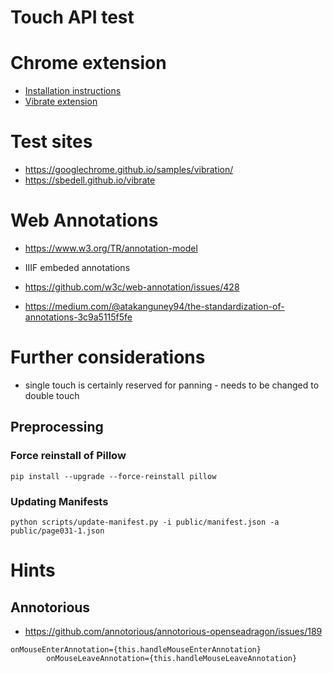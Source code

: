 # Touch API test

# Chrome extension

- [Installation instructions](https://dev.to/ben/how-to-install-chrome-extensions-manually-from-github-1612)
- [Vibrate extension](https://github.com/anth12/navigator.vibrate)

# Test sites

- https://googlechrome.github.io/samples/vibration/
- https://sbedell.github.io/vibrate

# Web Annotations

- https://www.w3.org/TR/annotation-model
- IIIF embeded annotations

- https://github.com/w3c/web-annotation/issues/428
- https://medium.com/@atakanguney94/the-standardization-of-annotations-3c9a5115f5fe

# Further considerations

- single touch is certainly reserved for panning - needs to be changed to double touch

## Preprocessing

### Force reinstall of Pillow

```
pip install --upgrade --force-reinstall pillow
```

### Updating Manifests

```
python scripts/update-manifest.py -i public/manifest.json -a public/page031-1.json
```

# Hints

## Annotorious

- https://github.com/annotorious/annotorious-openseadragon/issues/189

```
onMouseEnterAnnotation={this.handleMouseEnterAnnotation}
        onMouseLeaveAnnotation={this.handleMouseLeaveAnnotation}
```
